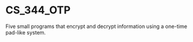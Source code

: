 # CS_344_OTP
Five small programs that encrypt and decrypt information using a one-time pad-like system.
